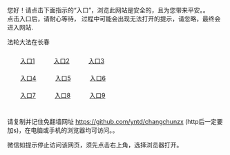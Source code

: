 您好！请点击下面指示的“入口”，浏览此网站是安全的，且为您带来平安。。 <br/>
点击入口后，请耐心等待， 过程中可能会出现无法打开的提示，请忽略，最终会进入网站. </br>

法轮大法在长春<br/>
<div style="padding:10px"><a style="margin:20px" target="_blank" href="https://d2vfph5gy7dyz2.cloudfront.net/2Qpsp?vkpjplcj" id="ccLink1" rel="nofollow">入口1</a> <a target="_blank" style="margin:20px" href="https://docssm4xrldtf.cloudfront.net/2Qpsp?kdxbldqi" id="ccLink2" rel="nofollow">入口2</a> <a style="margin:20px" target="_blank" href="https://d3o6vyqi5bzvmo.cloudfront.net/2Qpsp?qrxotxn" id="ccLink3" rel="nofollow">入口3</a></div>

<div style="padding:10px" ><a style="margin:20px" target="_blank" href="https://d2vfph5gy7dyz2.cloudfront.net/2Qpsp?vkpjplcj" id="ccLink4" rel="nofollow">入口4</a> <a style="margin:20px" href="https://docssm4xrldtf.cloudfront.net/2Qpsp?kdxbldqi" target="_blank" id="ccLink5" rel="nofollow">入口5</a> <a style="margin:20px" href="https://d3o6vyqi5bzvmo.cloudfront.net/2Qpsp?qrxotxn" target="_blank" id="ccLink6" rel="nofollow">入口6</a></div>

<div style="padding:10px"><a style="margin:20px" target="_blank" href="https://d2vfph5gy7dyz2.cloudfront.net/2Qpsp?vkpjplcj" id="ccLink7" rel="nofollow">入口7</a> <a style="margin:20px" href="https://docssm4xrldtf.cloudfront.net/2Qpsp?kdxbldqi" target="_blank" id="ccLink8" rel="nofollow">入口8</a> <a style="margin:20px" target="_blank" href="https://d3o6vyqi5bzvmo.cloudfront.net/2Qpsp?qrxotxn" id="ccLink9" rel="nofollow">入口9</a></div>

<br/>



请复制并记住免翻墙网址 https://github.com/yntd/changchunzx (http后一定要加s)，在电脑或手机的浏览器均可访问。。<br/>

微信如提示停止访问该网页，须先点击右上角，选择浏览器打开。
